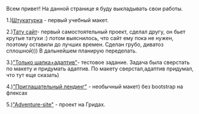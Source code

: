 Всем привет!
На данной странице я буду выкладывать свои работы.

1.)[Штукатурка](http://Scotch47.github.io/build/src/) - первый учебный макет.

2.)[Тату сайт](http://Scotch47.github.io/tattoo/)- первый самостоятельный проект, сделал другу, он бьет крутые татухи :) потом выяснилось, что сайт ему пока не нужен, поэтому оставили до лучших времен. Сделан грубо, диватоз сплошной))) В дальнейшем планирую переделать.

3.)["Только шапка+адаптив"](http://Scotch47.github.io/Header-test/src/)- тестовое задание. Задача была сверстать по макету и придумать адаптив. По макету сверстал,адаптив придумал, что тут еще сказать)

4.)["Приглашательный лендинг"](http://Scotch47.github.io/Oathjar/src/) - необычный макет) без bootstrap на флексах

5.)["Adventure-site"](http://Scotch47.github.io/trip/) -  проект на Гридах. 


